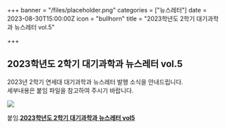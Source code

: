 +++
banner = "/files/placeholder.png"
categories = ["뉴스레터"]
date = 2023-08-30T15:00:00Z
icon = "bullhorn"
title = "2023학년도 2학기 대기과학과 뉴스레터 vol.5"

+++
## **2023학년도 2학기 대기과학과 뉴스레터 vol.5**

2023년 2학기 연세대 대기과학과 뉴스레터 발행 소식을 안내드립니다.  
세부내용은 붙임 파일을 참고하여 주시기 바랍니다.

![](/files/2023학년도_2학기_대기과학과_뉴스레터_vol5.jpg)

붙임.[**2023학년도 2학기 대기과학과 뉴스레터 vol5**](/files/2023학년도_2학기_대기과학과_뉴스레터_vol5.pdf)
